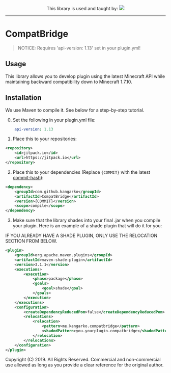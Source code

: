 <p align="center">
  This library is used and taught by:
  <a href="https://www.spigotcourse.org/?utm_source=github&utm_medium=github">
    <img src="https://i.imgur.com/Xr0p2g3.png" />
  </a>
</p>

---

# CompatBridge

> NOTICE: Requires 'api-version: 1.13' set in your plugin.yml!

## Usage
This library allows you to develop plugin using the latest Minecraft API while maintaining backward compatibility down to Minecraft 1.7.10.

## Installation
We use Maven to compile it. See below for a step-by-step tutorial.

0. Set the following in your plugin.yml file:
```yaml
    api-version: 1.13
```

1. Place this to your repositories:

```xml
<repository>
	<id>jitpack.io</id>
	<url>https://jitpack.io</url>
</repository>
```

2. Place this to your dependencies (Replace `{COMMIT}` with the latest [commit-hash]):

```xml
<dependency>
	<groupId>com.github.kangarko</groupId>
	<artifactId>CompatBridge</artifactId>
	<version>{COMMIT}</version>
	<scope>compile</scope>
</dependency>
```

3. Make sure that the library shades into your final .jar when you compile your plugin. Here is an example of a shade plugin that will do it for you:

IF YOU ALREADY HAVE A SHADE PLUGIN, ONLY USE THE RELOCATION SECTION FROM BELOW.

```xml
<plugin>
	<groupId>org.apache.maven.plugins</groupId>
	<artifactId>maven-shade-plugin</artifactId>
	<version>3.1.1</version>
	<executions>
		<execution>
			<phase>package</phase>
			<goals>
				<goal>shade</goal>
			</goals>
		</execution>
	</executions>
	<configuration>
		<createDependencyReducedPom>false</createDependencyReducedPom>
		<relocations>
			<relocation>
				<pattern>me.kangarko.compatbridge</pattern>
				<shadedPattern>you.yourplugin.compatbridge</shadedPattern>
			</relocation>
		</relocations>
	</configuration>
</plugin>
```

Copyright (C) 2019. All Rights Reserved. Commercial and non-commercial use allowed as long as you provide a clear reference for the original author.  

[commit-hash]: https://github.com/kangarko/CompatBridge/commits/master
